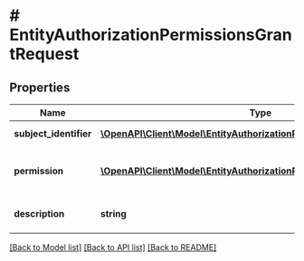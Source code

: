 # # EntityAuthorizationPermissionsGrantRequest

## Properties

Name | Type | Description | Notes
------------ | ------------- | ------------- | -------------
**subject_identifier** | [**\OpenAPI\Client\Model\EntityAuthorizationPermissionsSubjectIdentifier**](EntityAuthorizationPermissionsSubjectIdentifier.md) | Identyfikator podmiotu.  | Type | Value |  | --- | --- |  | Nip | 10 cyfrowy numer NIP | |
**permission** | [**\OpenAPI\Client\Model\EntityAuthorizationPermissionType**](EntityAuthorizationPermissionType.md) | Nadawane uprawnienie o charakterze upoważnienia. |
**description** | **string** | Opis nadawanego uprawnienia. |

[[Back to Model list]](../../README.md#models) [[Back to API list]](../../README.md#endpoints) [[Back to README]](../../README.md)
